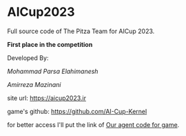 # AICup2023
Full source code of The Pitza Team for AICup 2023.

**First place in the competition**

Developed By:

*Mohammad Parsa Elahimanesh*

*Amirreza Mazinani*

site url: https://aicup2023.ir

game's github: https://github.com/AI-Cup-Kernel

for better access I'll put the link of [Our agent code for game](https://github.com/Mohammad-Parsa-Elahimanesh/AICup2023/blob/master/cpp-client/resources/MainProgram.cpp).
